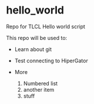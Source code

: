 # hello_world
Repo for TLCL Hello world script

This repo will be used to:
* Learn about git
* Test connecting to HiperGator
* More

  1. Numbered list
  2. another item
  3. stuff
